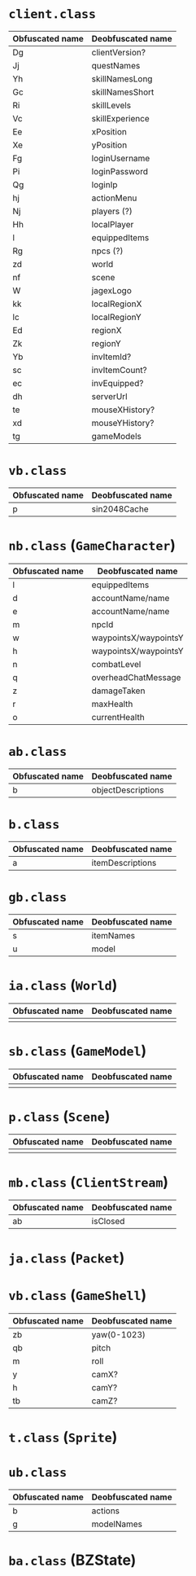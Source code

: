 `client.class`
==============

|Obfuscated name|Deobfuscated name|
|---------------|-----------------|
|Dg             |clientVersion?   |
|Jj             |questNames       |
|Yh             |skillNamesLong   |
|Gc             |skillNamesShort  |
|Ri             |skillLevels      |
|Vc             |skillExperience  |
|Ee             |xPosition        |
|Xe             |yPosition        |
|Fg             |loginUsername    |
|Pi             |loginPassword    |
|Qg             |loginIp          |
|hj             |actionMenu       |
|Nj             |players (?)      |
|Hh             |localPlayer      |
|l              |equippedItems    |
|Rg             |npcs (?)         |
|zd             |world            |
|nf             |scene            |
|W              |jagexLogo        |
|kk             |localRegionX     |
|lc             |localRegionY     |
|Ed             |regionX          |
|Zk             |regionY          |
|Yb             |invItemId?       |
|sc             |invItemCount?    |
|ec             |invEquipped?     |
|dh             |serverUrl        |
|te             |mouseXHistory?   |
|xd             |mouseYHistory?   |
|tg             |gameModels       |

`vb.class`
==========

|Obfuscated name|Deobfuscated name|
|---------------|-----------------|
|p              |sin2048Cache     |

`nb.class` (`GameCharacter`)
==========

|Obfuscated name|Deobfuscated name    |
|---------------|---------------------|
|l              |equippedItems        |
|d              |accountName/name     |
|e              |accountName/name     |
|m              |npcId                |
|w              |waypointsX/waypointsY|
|h              |waypointsX/waypointsY|
|n              |combatLevel          |
|q              |overheadChatMessage  |
|z              |damageTaken          |
|r              |maxHealth            |
|o              |currentHealth        |

`ab.class`
==========

|Obfuscated name|Deobfuscated name  |
|---------------|-------------------|
|b              |objectDescriptions |

`b.class`
=========

|Obfuscated name|Deobfuscated name  |
|---------------|-------------------|
|a              |itemDescriptions   |

`gb.class`
=======

|Obfuscated name|Deobfuscated name  |
|---------------|-------------------|
|s              |itemNames          |
|u              |model              |

`ia.class` (`World`)
=======

|Obfuscated name|Deobfuscated name  |
|---------------|-------------------|
|               |                   |

`sb.class` (`GameModel`)
==========

|Obfuscated name|Deobfuscated name  |
|---------------|-------------------|
|               |                   |

`p.class` (`Scene`)
=========

|Obfuscated name|Deobfuscated name  |
|---------------|-------------------|
|               |                   |

`mb.class` (`ClientStream`)
===========================

|Obfuscated name|Deobfuscated name  |
|---------------|-------------------|
|ab             |isClosed           |

`ja.class` (`Packet`)
=====================

`vb.class` (`GameShell`)
========================

|Obfuscated name|Deobfuscated name  |
|---------------|-------------------|
|zb             |yaw(0-1023)        |
|qb             |pitch              |
|m              |roll               |
|y              |camX?              |
|h              |camY?              |
|tb             |camZ?              |

`t.class` (`Sprite`)
====================

`ub.class`
==========

|Obfuscated name|Deobfuscated name  |
|---------------|-------------------|
|b              |actions            |
|g              |modelNames         |

`ba.class` (BZState)
====================
